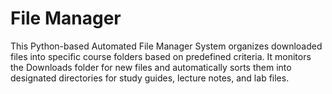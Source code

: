 # File Manager
 This Python-based Automated File Manager System organizes downloaded files into specific course folders based on predefined criteria. It monitors the Downloads folder for new files and automatically sorts them into designated directories for study guides, lecture notes, and lab files.

